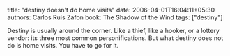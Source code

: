 
title: "destiny doesn't do home visits"
date: 2006-04-01T16:04:11+05:30
authors: Carlos Ruis Zafon
book: The Shadow of the Wind
tags: ["destiny"]

Destiny is usually around the corner. Like a thief, like a hooker, or a lottery vendor: its three most common personifications. But what destiny does not do is home visits. You have to go for it.
